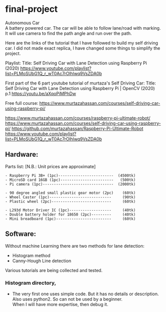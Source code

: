 # final-project
Autonomous Car  
A battery powered car. The car will be able to follow lane/road with marking. It will use camera to find the path angle and run over the path.

Here are the links of the tutorial that I have followed to build my self driving car. 
I did not made exact replica, I have changed some things to simplify the project.

Playlist: 
Title: Self Driving Car with Lane Detection using Raspberry Pi (2020)
https://www.youtube.com/playlist?list=PLMoSUbG1Q_r_wT0Ac7rOlhlwq9VsZDA0b

First part of the 6 part youtube tutorial of murtaza's Self Driving Car:
Title: Self Driving Car with Lane Detection using Raspberry Pi | OpenCV (2020) p.1
https://youtu.be/aXqoPiMPhDw

Free full course:
https://www.murtazahassan.com/courses/self-driving-car-using-raspberry-pi/

https://www.murtazahassan.com/courses/raspberry-pi-ultimate-robot/
            https://www.murtazahassan.com/courses/self-driving-car-using-raspberry-pi/
            https://github.com/murtazahassan/Raspberry-Pi-Ultimate-Robot
            https://www.youtube.com/playlist?list=PLMoSUbG1Q_r_wT0Ac7rOlhlwq9VsZDA0b
                


## Hardware: 

Parts list: [N.B.: Unit prices are approximate]  
    
    - Raspberry Pi 3B+ (1pc)-------------------------  (4500tk)
    - MicroSD card 16GB (1pc)------------------------   (500tk)  
    - Pi camera (1pc)--------------------------------  (2000tk)  
    
    - 90 degree angled small plastic gear motor (2pc)    (60tk)
    - Wheel Caster (1pc)----------------------------     (90tk)
    - Plastic wheel (2pc)---------------------------     (60tk)  
    
    - L293d Motor Driver IC (1pc)-------------------     (40tk)
    - Double battery holder for 18650 (2pc)---------     (40tk)
    - Mini breadboard (1pc)-------------------------     (60tk)
        

## Software:
Without machine Learning there are two methods for lane detection:  
- Histogram method  
- Canny-Hough Line detection
    
Various tutorials are being collected and tested.

### Histogram directory,  
- The very first one uses simple code. But it has no details or description.  
Also uses python2. So can not be used by a beginner.  
When I will have more expertise, then debug it.


    
    

